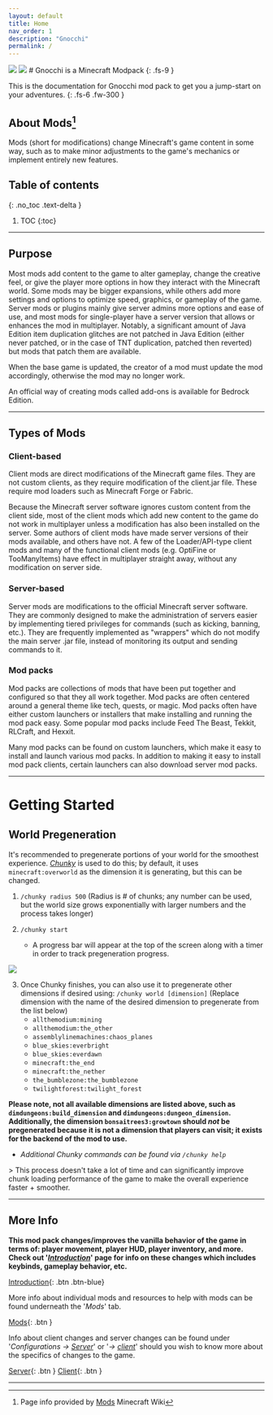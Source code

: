 ```yaml
---
layout: default
title: Home
nav_order: 1
description: "Gnocchi"
permalink: /
---
```

<img src="https://img.shields.io/github/license/cwcontur/gnocchi-modpack">
<img src="https://img.shields.io/badge/Mod%20Loader-Forge-blue">
# Gnocchi is a Minecraft Modpack
{: .fs-9 }

This is the documentation for Gnocchi mod pack to get you a jump-start on your adventures.
{: .fs-6 .fw-300 }

## About Mods[^note]

Mods (short for modifications) change Minecraft​'s game content in some way, such as to make minor adjustments to the game's mechanics or implement entirely new features.

## Table of contents
{: .no_toc .text-delta }

1. TOC
{:toc}

---

## Purpose

Most mods add content to the game to alter gameplay, change the creative feel, or give the player more options in how they interact with the Minecraft world. Some mods may be bigger expansions, while others add more settings and options to optimize speed, graphics, or gameplay of the game. Server mods or plugins mainly give server admins more options and ease of use, and most mods for single-player have a server version that allows or enhances the mod in multiplayer. Notably, a significant amount of Java Edition item duplication glitches are not patched in Java Edition (either never patched, or in the case of TNT duplication, patched then reverted) but mods that patch them are available.

When the base game is updated, the creator of a mod must update the mod accordingly, otherwise the mod may no longer work.

An official way of creating mods called add-ons is available for Bedrock Edition.

---

## Types of Mods

### Client-based

Client mods are direct modifications of the Minecraft game files. They are not custom clients, as they require modification of the client.jar file. These require mod loaders such as Minecraft Forge or Fabric.

Because the Minecraft server software ignores custom content from the client side, most of the client mods which add new content to the game do not work in multiplayer unless a modification has also been installed on the server. Some authors of client mods have made server versions of their mods available, and others have not. A few of the Loader/API-type client mods and many of the functional client mods (e.g. OptiFine or TooManyItems) have effect in multiplayer straight away, without any modification on server side.

### Server-based

Server mods are modifications to the official Minecraft server software. They are commonly designed to make the administration of servers easier by implementing tiered privileges for commands (such as kicking, banning, etc.). They are frequently implemented as "wrappers" which do not modify the main server .jar file, instead of monitoring its output and sending commands to it.

### Mod packs

Mod packs are collections of mods that have been put together and configured so that they all work together. Mod packs are often centered around a general theme like tech, quests, or magic. Mod packs often have either custom launchers or installers that make installing and running the mod pack easy. Some popular mod packs include Feed The Beast, Tekkit, RLCraft, and Hexxit.

Many mod packs can be found on custom launchers, which make it easy to install and launch various mod packs. In addition to making it easy to install mod pack clients, certain launchers can also download server mod packs.

---

# Getting Started

## World Pregeneration

It's recommended to pregenerate portions of your world for the smoothest experience. *[Chunky]((https://www.curseforge.com/minecraft/mc-mods/chunky-pregenerator-forge))* is used to do this; by default, it uses `minecraft:overworld` as the dimension it is generating, but this can be changed.

1. `/chunky radius 500` (Radius is # of chunks; any number can be used, but the world size grows exponentially with larger numbers and the process takes longer)

2. `/chunky start`

   - A progress bar will appear at the top of the screen along with a timer in order to track pregeneration progress.

![](../docs/assets/chunky.png)

3. Once Chunky finishes, you can also use it to pregenerate other dimensions if desired using: `/chunky world [dimension]` (Replace dimension with the name of the desired dimension to pregenerate from the list below)
    - `allthemodium:mining`
    - `allthemodium:the_other`
    - `assemblylinemachines:chaos_planes`
    - `blue_skies:everbright`
    - `blue_skies:everdawn`
    - `minecraft:the_end`
    - `minecraft:the_nether`
    - `the_bumblezone:the_bumblezone`
    - `twilightforest:twilight_forest`

<div class="code-example" markdown="1">

**Please note, not all available dimensions are listed above, such as `dimdungeons:build_dimension` and `dimdungeons:dungeon_dimension`. Additionally, the dimension `bonsaitrees3:growtown` should *not* be pregenerated because it is not a dimension that players can visit; it exists for the backend of the mod to use.**

- *Additional Chunky commands can be found via `/chunky help`*
  
</div>
> This process doesn't take a lot of time and can significantly improve chunk loading performance of the game to make the overall experience faster + smoother.

---

## More Info

**This mod pack changes/improves the vanilla behavior of the game in terms of: player movement, player HUD, player inventory, and more. Check out '*[Introduction](https://mod.gnocchi.cc/docs/Introduction/)*' page for info on these changes which includes keybinds, gameplay behavior, etc.**

[Introduction](https://mod.gnocchi.cc/docs/Introduction/){: .btn .btn-blue}

More info about individual mods and resources to help with mods can be found underneath the '*Mods*' tab.

[Mods](https://mod.gnocchi.cc/docs/Mods){: .btn }

Info about client changes and server changes can be found under '*Configurations -> [Server](https://mod.gnocchi.cc/docs/Configurations/Server/)*' or '*-> [client](https://mod.gnocchi.cc/docs/Configurations/Client/)*' should you wish to know more about the specifics of changes to the game.

[Server](https://mod.gnocchi.cc/docs/Configurations/Server/){: .btn }
[Client](https://mod.gnocchi.cc/docs/Configurations/Client/){: .btn }

---

[^note]: Page info provided by [Mods](https://minecraft.fandom.com/wiki/Mods "minecraft.fandom.com/wiki/mods") Minecraft Wiki
